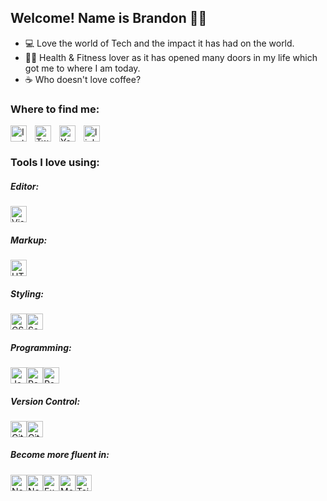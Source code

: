 ## Welcome! Name is Brandon 🙋‍♂️

- 💻 Love the world of Tech and the impact it has had on the world.
- 💪🏼 Health & Fitness lover as it has opened many doors in my life which got me to where I am today.
- ☕️ Who doesn't love coffee?

### Where to find me:

[<img align="left " alt="linkedin" width="26px" src="https://cdn.jsdelivr.net/npm/simple-icons@6.12.0/icons/linkedin.svg" style="padding-right:10px;" />][linkedin]
[<img align="left" alt="Instagram" width="26px" src="https://cdn.jsdelivr.net/npm/simple-icons@6.8.0/icons/instagram.svg" style="padding-right:10px;" />][instagram]
[<img align="left" alt="Twitter" width="26px" src="https://cdn.jsdelivr.net/npm/simple-icons@6.12.0/icons/twitter.svg" style="padding-right:10px;" />][twitter]
[<img align="left" alt="Youtube" width="26px" src="https://cdn.jsdelivr.net/npm/simple-icons@6.12.0/icons/youtube.svg" style="padding-right:10px;" />][youtube]

### Tools I love using:

##### Editor:

<img alt="Visual Studio Code" width="26px" src="https://cdn.jsdelivr.net/gh/devicons/devicon/icons/vscode/vscode-original.svg" />

##### Markup:

<img alt="HTML5" width="26px" src="https://cdn.jsdelivr.net/gh/devicons/devicon/icons/html5/html5-original.svg" />

##### Styling:

<img alt="CSS3" width="26px" src="https://cdn.jsdelivr.net/gh/devicons/devicon/icons/css3/css3-original.svg"/><img alt="Sass" width="26px" src="https://cdn.jsdelivr.net/gh/devicons/devicon/icons/sass/sass-original.svg" />

##### Programming:

<img alt="JavaScript" width="26px" src="https://cdn.jsdelivr.net/gh/devicons/devicon/icons/javascript/javascript-original.svg"  /><img alt="React" width="26px" src="https://cdn.jsdelivr.net/gh/devicons/devicon/icons/react/react-original.svg" /><img alt="React" width="26px" src="https://cdn.jsdelivr.net/gh/devicons/devicon/icons/redux/redux-original.svg"  />

##### Version Control:

<img alt="Git" width="26px" src="https://cdn.jsdelivr.net/gh/devicons/devicon/icons/git/git-original.svg"  /><img alt="GitHub" width="26px" src="https://user-images.githubusercontent.com/3369400/139447912-e0f43f33-6d9f-45f8-be46-2df5bbc91289.png"  />

##### Become more fluent in:

<img alt="NextJS" width="26px" src="https://cdn.jsdelivr.net/gh/devicons/devicon/icons/nextjs/nextjs-original.svg" /><img alt="NodeJs" width="26px" src="https://cdn.jsdelivr.net/gh/devicons/devicon/icons/nodejs/nodejs-original.svg" /><img alt="Express" width="26px" src="https://cdn.jsdelivr.net/gh/devicons/devicon/icons/express/express-original.svg" /><img alt="MongoDB" width="26px" src="https://cdn.jsdelivr.net/gh/devicons/devicon/icons/mongodb/mongodb-original.svg" /><img alt="Tailwind" width="26px" src="https://cdn.icon-icons.com/icons2/2107/PNG/512/file_type_tailwind_icon_130128.png" />

<br />
<br />

[instagram]: https://instagram.com/BrandonGormley
[twitter]: https://twitter.com/brandongormley
[youtube]: https://www.youtube.com/channel/UCOtIOhA9Y0a36ah9UUZ6RCw
[linkedin]: https://www.linkedin.com/in/brandontgormley/
